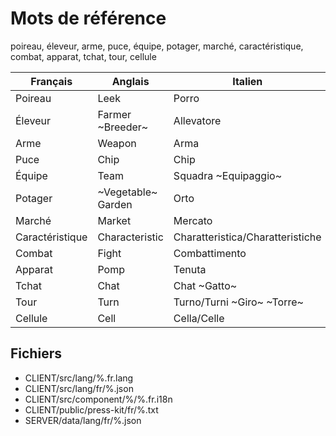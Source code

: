 # Mots de référence

poireau, éleveur, arme, puce, équipe, potager, marché, caractéristique, combat, apparat, tchat, tour, cellule

Français | Anglais | Italien
---------|----------|-------
Poireau | Leek | Porro
Éleveur | Farmer ~Breeder~ | Allevatore
Arme | Weapon | Arma
Puce | Chip | Chip
Équipe | Team | Squadra ~Equipaggio~
Potager | ~Vegetable~ Garden | Orto
Marché | Market | Mercato
Caractéristique | Characteristic | Charatteristica/Charatteristiche
Combat | Fight | Combattimento
Apparat | Pomp | Tenuta
Tchat | Chat | Chat ~Gatto~
Tour | Turn | Turno/Turni ~Giro~ ~Torre~
Cellule | Cell | Cella/Celle

## Fichiers

- CLIENT/src/lang/%.fr.lang
- CLIENT/src/lang/fr/%.json
- CLIENT/src/component/%/%.fr.i18n
- CLIENT/public/press-kit/fr/%.txt
- SERVER/data/lang/fr/%.json
